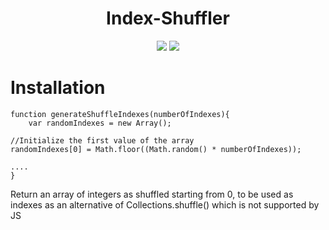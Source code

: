 <div style="text-align: center;">
  <h1>Index-Shuffler</h1>
  <a href="http://javascript.com"><img src="https://www.javascript.com/images/pages/shared/logo.svg"/></a>
  <img src="https://img.shields.io/npm/l/express.svg"/>
</div>

# Installation

```
function generateShuffleIndexes(numberOfIndexes){
	var randomIndexes = new Array();

//Initialize the first value of the array
randomIndexes[0] = Math.floor((Math.random() * numberOfIndexes));

....
}
```

Return an array of integers as shuffled starting from 0, to be used as indexes as an alternative of Collections.shuffle() which is not supported by JS
